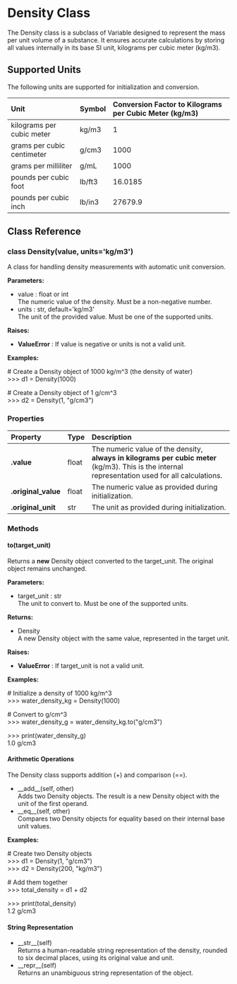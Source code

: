 # **Density Class**

The Density class is a subclass of Variable designed to represent the mass per unit volume of a substance. It ensures accurate calculations by storing all values internally in its base SI unit, kilograms per cubic meter (kg/m3).

## **Supported Units**

The following units are supported for initialization and conversion.

| Unit | Symbol | Conversion Factor to Kilograms per Cubic Meter (kg/m3) |
| :---- | :---- | :---- |
| kilograms per cubic meter | kg/m3 | 1 |
| grams per cubic centimeter | g/cm3 | 1000 |
| grams per milliliter | g/mL | 1000 |
| pounds per cubic foot | lb/ft3 | 16.0185 |
| pounds per cubic inch | lb/in3 | 27679.9 |

## **Class Reference**

### **class Density(value, units='kg/m3')**

A class for handling density measurements with automatic unit conversion.

**Parameters:**

* value : float or int  
  The numeric value of the density. Must be a non-negative number.  
* units : str, default='kg/m3'  
  The unit of the provided value. Must be one of the supported units.

**Raises:**

* **ValueError** : If value is negative or units is not a valid unit.

**Examples:**

\# Create a Density object of 1000 kg/m^3 (the density of water)  
\>\>\> d1 \= Density(1000)

\# Create a Density object of 1 g/cm^3  
\>\>\> d2 \= Density(1, "g/cm3")

### **Properties**

| Property | Type | Description |
| :---- | :---- | :---- |
| **.value** | float | The numeric value of the density, **always in kilograms per cubic meter** (kg/m3). This is the internal representation used for all calculations. |
| **.original\_value** | float | The numeric value as provided during initialization. |
| **.original\_unit** | str | The unit as provided during initialization. |

### **Methods**

#### **to(target\_unit)**

Returns a **new** Density object converted to the target\_unit. The original object remains unchanged.

**Parameters:**

* target\_unit : str  
  The unit to convert to. Must be one of the supported units.

**Returns:**

* Density  
  A new Density object with the same value, represented in the target unit.

**Raises:**

* **ValueError** : If target\_unit is not a valid unit.

**Examples:**

\# Initialize a density of 1000 kg/m^3  
\>\>\> water\_density\_kg \= Density(1000)

\# Convert to g/cm^3  
\>\>\> water\_density\_g \= water\_density\_kg.to("g/cm3")

\>\>\> print(water\_density\_g)  
1.0 g/cm3

#### **Arithmetic Operations**

The Density class supports addition (+) and comparison (==).

* \_\_add\_\_(self, other)  
  Adds two Density objects. The result is a new Density object with the unit of the first operand.  
* \_\_eq\_\_(self, other)  
  Compares two Density objects for equality based on their internal base unit values.

**Examples:**

\# Create two Density objects  
\>\>\> d1 \= Density(1, "g/cm3")  
\>\>\> d2 \= Density(200, "kg/m3")

\# Add them together  
\>\>\> total\_density \= d1 \+ d2

\>\>\> print(total\_density)  
1.2 g/cm3

#### **String Representation**

* \_\_str\_\_(self)  
  Returns a human-readable string representation of the density, rounded to six decimal places, using its original value and unit.  
* \_\_repr\_\_(self)  
  Returns an unambiguous string representation of the object.